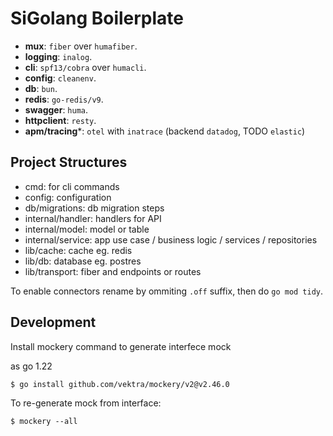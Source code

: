 # SiGolang Boilerplate

* **mux**: `fiber` over `humafiber`.
* **logging**: `inalog`.
* **cli**: `spf13/cobra` over `humacli`.
* **config**: `cleanenv`.
* **db**: `bun`.
* **redis**: `go-redis/v9`.
* **swagger**: `huma`.
* **httpclient**: `resty`.
* **apm/tracing***: `otel` with `inatrace` (backend `datadog`, TODO `elastic`)

## Project Structures

* cmd: for cli commands
* config: configuration
* db/migrations: db migration steps
* internal/handler: handlers for API
* internal/model: model or table
* internal/service: app use case / business logic / services / repositories
* lib/cache: cache eg. redis
* lib/db: database eg. postres
* lib/transport: fiber and endpoints or routes

To enable connectors rename by ommiting `.off` suffix, then do `go mod tidy`.

## Development

Install mockery command to generate interfece mock

as go 1.22
```
$ go install github.com/vektra/mockery/v2@v2.46.0
```

To re-generate mock from interface:

```
$ mockery --all
```

